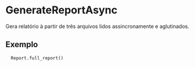 # GenerateReportAsync

Gera relatório à partir de três arquivos lidos assincronamente e aglutinados.

## Exemplo
```
  Report.full_report()
```

